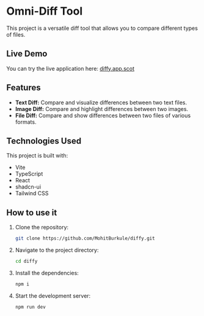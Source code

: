 # Omni-Diff Tool

This project is a versatile diff tool that allows you to compare different types of files.

## Live Demo

You can try the live application here: [diffy.app.scot](http://diffy.app.scot)

## Features

*   **Text Diff:** Compare and visualize differences between two text files.
*   **Image Diff:** Compare and highlight differences between two images.
*   **File Diff:** Compare and show differences between two files of various formats.

## Technologies Used

This project is built with:

- Vite
- TypeScript
- React
- shadcn-ui
- Tailwind CSS

## How to use it

1.  Clone the repository:
    ```sh
    git clone https://github.com/MohitBurkule/diffy.git
    ```
2.  Navigate to the project directory:
    ```sh
    cd diffy
    ```
3.  Install the dependencies:
    ```sh
    npm i
    ```
4.  Start the development server:
    ```sh
    npm run dev
    ```
